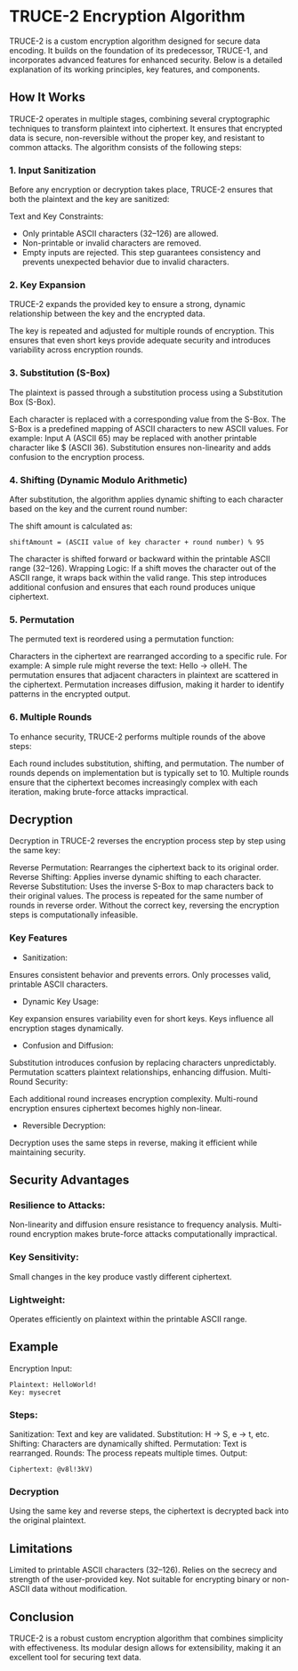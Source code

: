 # TRUCE-2 Encryption Algorithm

TRUCE-2 is a custom encryption algorithm designed for secure data encoding. It builds on the foundation of its predecessor, TRUCE-1, and incorporates advanced features for enhanced security. Below is a detailed explanation of its working principles, key features, and components.

## How It Works

TRUCE-2 operates in multiple stages, combining several cryptographic techniques to transform plaintext into ciphertext. It ensures that encrypted data is secure, non-reversible without the proper key, and resistant to common attacks. The algorithm consists of the following steps:

### 1. Input Sanitization

Before any encryption or decryption takes place, TRUCE-2 ensures that both the plaintext and the key are sanitized:

Text and Key Constraints:
- Only printable ASCII characters (32–126) are allowed.
- Non-printable or invalid characters are removed.
- Empty inputs are rejected.
This step guarantees consistency and prevents unexpected behavior due to invalid characters.

### 2. Key Expansion
TRUCE-2 expands the provided key to ensure a strong, dynamic relationship between the key and the encrypted data.

The key is repeated and adjusted for multiple rounds of encryption.
This ensures that even short keys provide adequate security and introduces variability across encryption rounds.
### 3. Substitution (S-Box)
The plaintext is passed through a substitution process using a Substitution Box (S-Box).

Each character is replaced with a corresponding value from the S-Box.
The S-Box is a predefined mapping of ASCII characters to new ASCII values. For example:
Input A (ASCII 65) may be replaced with another printable character like $ (ASCII 36).
Substitution ensures non-linearity and adds confusion to the encryption process.

### 4. Shifting (Dynamic Modulo Arithmetic)
After substitution, the algorithm applies dynamic shifting to each character based on the key and the current round number:

The shift amount is calculated as:
```
shiftAmount = (ASCII value of key character + round number) % 95
```
The character is shifted forward or backward within the printable ASCII range (32–126).
Wrapping Logic: If a shift moves the character out of the ASCII range, it wraps back within the valid range.
This step introduces additional confusion and ensures that each round produces unique ciphertext.

### 5. Permutation
The permuted text is reordered using a permutation function:

Characters in the ciphertext are rearranged according to a specific rule. For example:
A simple rule might reverse the text: Hello → olleH.
The permutation ensures that adjacent characters in plaintext are scattered in the ciphertext.
Permutation increases diffusion, making it harder to identify patterns in the encrypted output.

### 6. Multiple Rounds
To enhance security, TRUCE-2 performs multiple rounds of the above steps:

Each round includes substitution, shifting, and permutation.
The number of rounds depends on implementation but is typically set to 10.
Multiple rounds ensure that the ciphertext becomes increasingly complex with each iteration, making brute-force attacks impractical.

## Decryption
Decryption in TRUCE-2 reverses the encryption process step by step using the same key:

Reverse Permutation: Rearranges the ciphertext back to its original order.
Reverse Shifting: Applies inverse dynamic shifting to each character.
Reverse Substitution: Uses the inverse S-Box to map characters back to their original values.
The process is repeated for the same number of rounds in reverse order.
Without the correct key, reversing the encryption steps is computationally infeasible.

### Key Features
- Sanitization:

Ensures consistent behavior and prevents errors.
Only processes valid, printable ASCII characters.
- Dynamic Key Usage:

Key expansion ensures variability even for short keys.
Keys influence all encryption stages dynamically.
- Confusion and Diffusion:

Substitution introduces confusion by replacing characters unpredictably.
Permutation scatters plaintext relationships, enhancing diffusion.
Multi-Round Security:

Each additional round increases encryption complexity.
Multi-round encryption ensures ciphertext becomes highly non-linear.
- Reversible Decryption:

Decryption uses the same steps in reverse, making it efficient while maintaining security.

## Security Advantages
### Resilience to Attacks:
Non-linearity and diffusion ensure resistance to frequency analysis.
Multi-round encryption makes brute-force attacks computationally impractical.
### Key Sensitivity:
Small changes in the key produce vastly different ciphertext.
### Lightweight:
Operates efficiently on plaintext within the printable ASCII range.
## Example
Encryption
Input:

```
Plaintext: HelloWorld!
Key: mysecret
```
### Steps:

Sanitization: Text and key are validated.
Substitution: H → S, e → t, etc.
Shifting: Characters are dynamically shifted.
Permutation: Text is rearranged.
Rounds: The process repeats multiple times.
Output:

```
Ciphertext: @v8l!3kV)
```
### Decryption
Using the same key and reverse steps, the ciphertext is decrypted back into the original plaintext.

## Limitations
Limited to printable ASCII characters (32–126).
Relies on the secrecy and strength of the user-provided key.
Not suitable for encrypting binary or non-ASCII data without modification.

## Conclusion
TRUCE-2 is a robust custom encryption algorithm that combines simplicity with effectiveness. Its modular design allows for extensibility, making it an excellent tool for securing text data.
